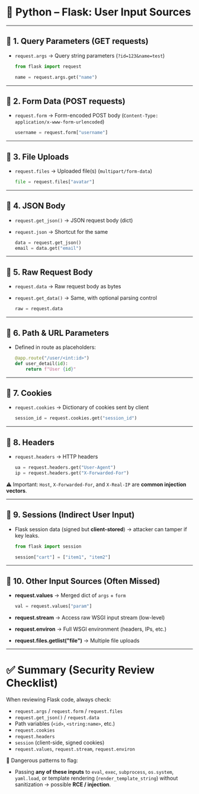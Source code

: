# 🐍 **Python – Flask: User Input Sources**

---

## 🔹 **1. Query Parameters (GET requests)**

* `request.args` → Query string parameters (`?id=123&name=test`)

  ```python
  from flask import request

  name = request.args.get("name")
  ```

---

## 🔹 **2. Form Data (POST requests)**

* `request.form` → Form-encoded POST body (`Content-Type: application/x-www-form-urlencoded`)

  ```python
  username = request.form["username"]
  ```

---

## 🔹 **3. File Uploads**

* `request.files` → Uploaded file(s) (`multipart/form-data`)

  ```python
  file = request.files["avatar"]
  ```

---

## 🔹 **4. JSON Body**

* `request.get_json()` → JSON request body (dict)
* `request.json` → Shortcut for the same

  ```python
  data = request.get_json()
  email = data.get("email")
  ```

---

## 🔹 **5. Raw Request Body**

* `request.data` → Raw request body as bytes
* `request.get_data()` → Same, with optional parsing control

  ```python
  raw = request.data
  ```

---

## 🔹 **6. Path & URL Parameters**

* Defined in route as placeholders:

  ```python
  @app.route("/user/<int:id>")
  def user_detail(id):
      return f"User {id}"
  ```

---

## 🔹 **7. Cookies**

* `request.cookies` → Dictionary of cookies sent by client

  ```python
  session_id = request.cookies.get("session_id")
  ```

---

## 🔹 **8. Headers**

* `request.headers` → HTTP headers

  ```python
  ua = request.headers.get("User-Agent")
  ip = request.headers.get("X-Forwarded-For")
  ```

⚠️ Important: `Host`, `X-Forwarded-For`, and `X-Real-IP` are **common injection vectors**.

---

## 🔹 **9. Sessions (Indirect User Input)**

* Flask session data (signed but **client-stored**) → attacker can tamper if key leaks.

  ```python
  from flask import session

  session["cart"] = ["item1", "item2"]
  ```

---

## 🔹 **10. Other Input Sources (Often Missed)**

* **request.values** → Merged dict of `args` + `form`

  ```python
  val = request.values["param"]
  ```
* **request.stream** → Access raw WSGI input stream (low-level)
* **request.environ** → Full WSGI environment (headers, IPs, etc.)
* **request.files.getlist("file")** → Multiple file uploads

---

# ✅ **Summary (Security Review Checklist)**

When reviewing Flask code, always check:

* `request.args` / `request.form` / `request.files`
* `request.get_json()` / `request.data`
* Path variables (`<id>`, `<string:name>`, etc.)
* `request.cookies`
* `request.headers`
* `session` (client-side, signed cookies)
* `request.values`, `request.stream`, `request.environ`

🚨 Dangerous patterns to flag:

* Passing **any of these inputs** to `eval`, `exec`, `subprocess`, `os.system`, `yaml.load`, or template rendering (`render_template_string`) without sanitization → possible **RCE / injection**.

